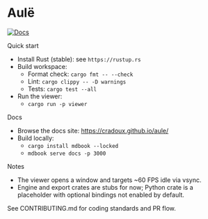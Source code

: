 # Aulë

[![Docs](https://img.shields.io/badge/docs-mdBook-blue)](https://cradoux.github.io/aule/)

Quick start

- Install Rust (stable): see `https://rustup.rs`
- Build workspace:
  - Format check: `cargo fmt -- --check`
  - Lint: `cargo clippy -- -D warnings`
  - Tests: `cargo test --all`
- Run the viewer:
  - `cargo run -p viewer`

Docs

- Browse the docs site: https://cradoux.github.io/aule/
- Build locally:
  - `cargo install mdbook --locked`
  - `mdbook serve docs -p 3000`

Notes

- The viewer opens a window and targets ~60 FPS idle via vsync.
- Engine and export crates are stubs for now; Python crate is a placeholder with optional bindings not enabled by default.

See CONTRIBUTING.md for coding standards and PR flow.

